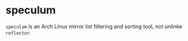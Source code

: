 # speculum

`speculum` is an Arch Linux mirror list filtering and sorting tool, not unlinke `reflector`.
